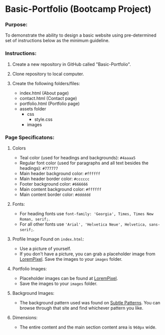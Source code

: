 # Basic-Portfolio (Bootcamp Project)
### Purpose:
To demonstrate the ability to design a basic website using pre-determined set of instructions below as the minimum guideline.
### Instructions:
1. Create a new repository in GitHub called "Basic-Portfolio".

1. Clone repository to local computer.

1. Create the following folders/files:
    * index.html (About page)
    * contact.html (Contact page)
    * portfolio.html (Portfolio page)
    * assets folder
        * css
            * style.css
        * images

### Page Specificatons:
1. Colors 
   * Teal color (used for headings and backgrounds): `#4aaaa5`
   * Regular font color (used for paragraphs and all text besides the headings): `#777777`
   * Main header background color: `#ffffff`
   * Main header border color: `#cccccc`
   * Footer background color: `#666666`
   * Main content background color: `#ffffff`
   * Main content border color: `#dddddd`

1. Fonts:
   * For heading fonts use `font-family: 'Georgia', Times, Times New Roman, serif;`.
   * For all other fonts use `'Arial', 'Helvetica Neue', Helvetica, sans-serif;`.

1. Profile Image Found on `index.html`:
   * Use a picture of yourself.
   * If you don't have a picture, you can grab a placeholder image from [LoremPixel](http://lorempixel.com/). Save the images to your `images` folder.

1. Portfolio Images:
   * Placeholder images can be found at [LoremPixel](http://lorempixel.com/).
   * Save the images to your `images` folder.

1. Background Images:
   * The background pattern used was found on [Subtle Patterns](https://subtlepatterns.com/). You can browse through that site and find whichever pattern you like.

1. Dimensions:
   * The entire content and the main section content area is `960px` wide.
